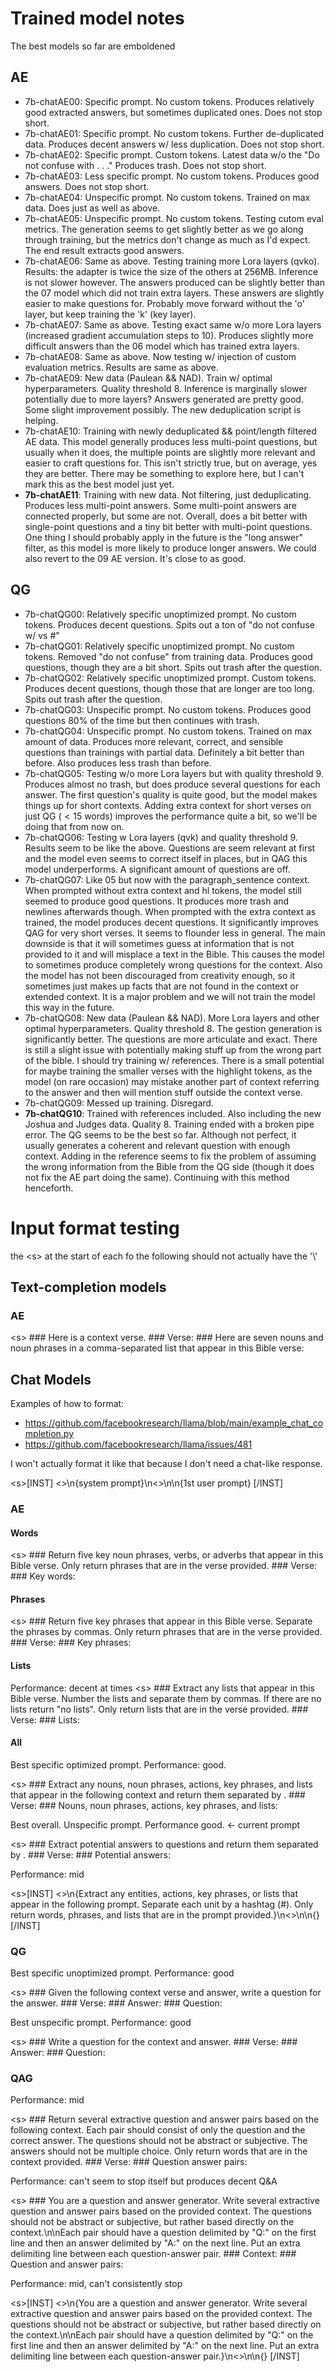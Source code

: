 # Trained model notes
The best models so far are emboldened
## AE
* 7b-chatAE00: Specific prompt. No custom tokens. Produces relatively good extracted answers, but sometimes duplicated ones. Does not stop short.
* 7b-chatAE01: Specific prompt. No custom tokens. Further de-duplicated data. Produces decent answers w/ less duplication. Does not stop short.
* 7b-chatAE02: Specific prompt. Custom tokens. Latest data w/o the "Do not confuse with . . ." Produces trash. Does not stop short.
* 7b-chatAE03: Less specific prompt. No custom tokens. Produces good answers. Does not stop short.
* 7b-chatAE04: Unspecific prompt. No custom tokens. Trained on max data. Does just as well as above.
* 7b-chatAE05: Unspecific prompt. No custom tokens. Testing cutom eval metrics. The generation seems to get slightly better as we go along through training, but the metrics don't change as much as I'd expect. The end result extracts good answers.
* 7b-chatAE06: Same as above. Testing training more Lora layers (qvko). Results: the adapter is twice the size of the others at 256MB. Inference is not slower however. The answers produced can be slightly better than the 07 model which did not train extra layers. These answers are slightly easier to make questions for. Probably move forward without the 'o' layer, but keep training the 'k' (key layer).
* 7b-chatAE07: Same as above. Testing exact same w/o more Lora layers (increased gradient accumulation steps to 10). Produces slightly more difficult answers than the 06 model which has trained extra layers.
* 7b-chatAE08: Same as above. Now testing w/ injection of custom evaluation metrics. Results are same as above.
* 7b-chatAE09: New data (Paulean && NAD). Train w/ optimal hyperparameters. Quality threshold 8. Inference is marginally slower potentially due to more layers? Answers generated are pretty good. Some slight improvement possibly. The new deduplication script is helping.
* 7b-chatAE10: Training with newly deduplicated && point/length filtered AE data. This model generally produces less multi-point questions, but usually when it does, the multiple points are slightly more relevant and easier to craft questions for. This isn't strictly true, but on average, yes they are better. There may be something to explore here, but I can't mark this as the best model just yet.
* **7b-chatAE11**: Training with new data. Not filtering, just deduplicating. Produces less multi-point answers. Some multi-point answers are connected properly, but some are not. Overall, does a bit better with single-point questions and a tiny bit better with multi-point questions. One thing I should probably apply in the future is the "long answer" filter, as this model is more likely to produce longer answers. We could also revert to the 09 AE version. It's close to as good.

## QG
* 7b-chatQG00: Relatively specific unoptimized prompt. No custom tokens. Produces decent questions. Spits out a ton of "do not confuse w/ vs #"
* 7b-chatQG01: Relatively specific unoptimized prompt. No custom tokens. Removed "do not confuse" from training data. Produces good questions, though they are a bit short. Spits out trash after the question.
* 7b-chatQG02: Relatively specific unoptimized prompt. Custom tokens. Produces decent questions, though those that are longer are too long. Spits out trash after the question.
* 7b-chatQG03: Unspecific prompt. No custom tokens. Produces good questions 80% of the time but then continues with trash.
* 7b-chatQG04: Unspecific prompt. No custom tokens. Trained on max amount of data. Produces more relevant, correct, and sensible questions than trainings with partial data. Definitely a bit better than before. Also produces less trash than before.
* 7b-chatQG05: Testing w/o more Lora layers but with quality threshold 9. Produces almost no trash, but does produce several questions for each answer. The first question's quality is quite good, but the model makes things up for short contexts. Adding extra context for short verses on just QG ($< 15$ words) improves the performance quite a bit, so we'll be doing that from now on.
* 7b-chatQG06: Testing w Lora layers (qvk) and quality threshold 9. Results seem to be like the above. Questions are seem relevant at first and the model even seems to correct itself in places, but in QAG this model underperforms. A significant amount of questions are off.
* 7b-chatQG07: Like 05 but now with the paragraph_sentence context. When prompted without extra context and hl tokens, the model still seemed to produce good questions. It produces more trash and newlines afterwards though. When prompted with the extra context as trained, the model produces decent questions. It significantly improves QAG for very short verses. It seems to flounder less in general. The main downside is that it will sometimes guess at information that is not provided to it and will misplace a text in the Bible. This causes the model to sometimes produce completely wrong questions for the context. Also the model has not been discouraged from creativity enough, so it sometimes just makes up facts that are not found in the context or extended context. It is a major problem and we will not train the model this way in the future.
* 7b-chatQG08: New data (Paulean && NAD). More Lora layers and other optimal hyperparameters. Quality threshold 8. The gestion generation is significantly better. The questions are more articulate and exact. There is still a slight issue with potentially making stuff up from the wrong part of the bible. I should try training w/ references. There is a small potential for maybe training the smaller verses with the highlight tokens, as the model (on rare occasion) may mistake another part of context referring to the answer and then will mention stuff outside the context verse.
* 7b-chatQG09: Messed up training. Disregard.
* **7b-chatQG10**: Trained with references included. Also including the new Joshua and Judges data. Quality 8. Training ended with a broken pipe error. The QG seems to be the best so far. Although not perfect, it usually generates a coherent and relevant question with enough context. Adding in the reference seems to fix the problem of assuming the wrong information from the Bible from the QG side (though it does not fix the AE part doing the same). Continuing with this method henceforth.


# Input format testing
the \<s> at the start of each fo the following should not actually have the '\\'
## Text-completion models 
### AE
\<s> ### Here is a context verse. ### Verse: <context> ### Here are seven nouns and noun phrases in a comma-separated list that appear in this Bible verse:

## Chat Models
Examples of how to format:
* https://github.com/facebookresearch/llama/blob/main/example_chat_completion.py
* https://github.com/facebookresearch/llama/issues/481

I won't actually format it like that because I don't need a chat-like response.

\<s>[INST] <<SYS>>\n{system prompt}\n<</SYS>>\n\n{1st user prompt} [/INST]

### AE
#### Words
\<s> ### Return five key noun phrases, verbs, or adverbs that appear in this Bible verse. Only return phrases that are in the verse provided. ### Verse: <context> ### Key words:


#### Phrases
\<s> ### Return five key phrases that appear in this Bible verse. Separate the phrases by commas. Only return phrases that are in the verse provided. ### Verse: <context> ### Key phrases:

#### Lists
Performance: decent at times
\<s> ### Extract any lists that appear in this Bible verse. Number the lists and separate them by commas. If there are no lists return "no lists". Only return lists that are in the verse provided. ### Verse: <context> ### Lists:

#### All
Best specific optimized prompt. Performance: good.

\<s> ### Extract any nouns, noun phrases, actions, key phrases, and lists that appear in the following context and return them separated by <sep>. ### Verse: <context> ### Nouns, noun phrases, actions, key phrases, and lists: <answer>

Best overall. Unspecific prompt. Performance good. <- current prompt

\<s> ### Extract potential answers to questions and return them separated by <sep>. ### Verse: <context> ### Potential answers: <answer>

Performance: mid

\<s>[INST] <<SYS>>\n{Extract any entities, actions, key phrases, or lists that appear in the following prompt. Separate each unit by a hashtag (#). Only return words, phrases, and lists that are in the prompt provided.}\n<</SYS>>\n\n{<context>} [/INST]

### QG
Best specific unoptimized prompt. Performance: good

\<s> ### Given the following context verse and answer, write a question for the answer. ### Verse: <context> ### Answer: <answer> ### Question: <question>

Best unspecific prompt. Performance: good

\<s> ### Write a question for the context and answer. ### Verse: <context> ### Answer: <answer> ### Question: <question>

### QAG
Performance: mid

\<s> ### Return several extractive question and answer pairs based on the following context. Each pair should consist of only the question and the correct answer. The questions should not be abstract or subjective. The answers should not be multiple choice. Only return words that are in the context provided. ### Verse: <context> ### Question answer pairs:

Performance: can't seem to stop itself but produces decent Q&A

\<s> ### You are a question and answer generator. Write several extractive question and answer pairs based on the provided context. The questions should not be abstract or subjective, but rather based directly on the context.\n\nEach pair should have a question delimited by "Q:" on the first line and then an answer delimited by "A:" on the next line. Put an extra delimiting line between each question-answer pair. ### Context: <context> ### Question and answer pairs:

Performance: mid, can't consistently stop

\<s>[INST] <<SYS>>\n{You are a question and answer generator. Write several extractive question and answer pairs based on the provided context. The questions should not be abstract or subjective, but rather based directly on the context.\n\nEach pair should have a question delimited by "Q:" on the first line and then an answer delimited by "A:" on the next line. Put an extra delimiting line between each question-answer pair.}\n<</SYS>>\n\n{<context>} [/INST]

 <!-- in a comma-separated list: -->